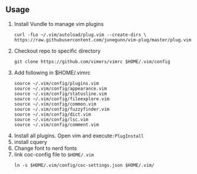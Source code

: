## Usage
1. Install Vundle to manage vim plugins
    ```shell
	curl -fLo ~/.vim/autoload/plug.vim --create-dirs \
    https://raw.githubusercontent.com/junegunn/vim-plug/master/plug.vim
	```
2. Checkout repo to specific directory
    ```shell
	git clone https://github.com/vimers/vimrc $HOME/.vim/config
	```
3. Add following in $HOME/.vimrc
    ```vim
	source ~/.vim/config/plugins.vim
	source ~/.vim/config/appearance.vim
	source ~/.vim/config/statusline.vim
	source ~/.vim/config/fileexplore.vim
	source ~/.vim/config/common.vim
	source ~/.vim/config/fuzzyfinder.vim
	source ~/.vim/config/dict.vim
	source ~/.vim/config/lsc.vim
	source ~/.vim/config/comment.vim
    ```
4. Install all plugins. Open vim and execute`:PlugInstall`
5. install cquery
6. Change font to nerd fonts
7. link coc-config file to `$HOME/.vim`
    ```shell
    ln -s $HOME/.vim/config/coc-settings.json $HOME/.vim/
    ```
